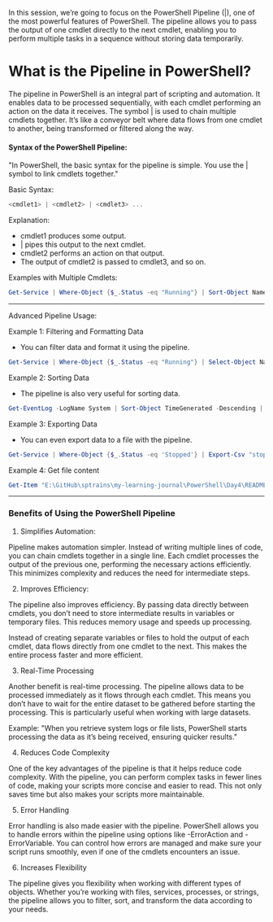 In this session, we’re going to focus on the PowerShell Pipeline (|), one of the most powerful features of PowerShell. The pipeline allows you to pass the output of one cmdlet directly to the next cmdlet, enabling you to perform multiple tasks in a sequence without storing data temporarily.

# What is the Pipeline in PowerShell?

The pipeline in PowerShell is an integral part of scripting and automation. It enables data to be processed sequentially, with each cmdlet performing an action on the data it receives. The symbol | is used to chain multiple cmdlets together. It’s like a conveyor belt where data flows from one cmdlet to another, being transformed or filtered along the way.

#### Syntax of the PowerShell Pipeline:

"In PowerShell, the basic syntax for the pipeline is simple. You use the | symbol to link cmdlets together."

Basic Syntax:
```powershell
<cmdlet1> | <cmdlet2> | <cmdlet3> ...
```
Explanation:

- cmdlet1 produces some output.
- | pipes this output to the next cmdlet.
- cmdlet2 performs an action on that output.
- The output of cmdlet2 is passed to cmdlet3, and so on.


Examples with Multiple Cmdlets:

```powershell
Get-Service | Where-Object {$_.Status -eq "Running"} | Sort-Object Name
```
---
Advanced Pipeline Usage:

Example 1: Filtering and Formatting Data
- You can filter data and format it using the pipeline.

```powershell
Get-Service | Where-Object {$_.Status -eq "Running"} | Select-Object Name, Status
```

Example 2: Sorting Data

- The pipeline is also very useful for sorting data.

```powershell
Get-EventLog -LogName System | Sort-Object TimeGenerated -Descending | Select-Object -First 5
```

Example 3: Exporting Data

- You can even export data to a file with the pipeline.

```powershell
Get-Service | Where-Object {$_.Status -eq 'Stopped'} | Export-Csv "stopped_services.csv"
```

Example 4: Get file content

```powershell
Get-Item "E:\GitHub\sptrains\my-learning-journal\PowerShell\Day4\README.md" -ErrorAction SilentlyContinue | Get-Content
```

---
### Benefits of Using the PowerShell Pipeline

1. Simplifies Automation:

Pipeline makes automation simpler. Instead of writing multiple lines of code, you can chain cmdlets together in a single line. Each cmdlet processes the output of the previous one, performing the necessary actions efficiently. This minimizes complexity and reduces the need for intermediate steps.

2. Improves Efficiency:

The pipeline also improves efficiency. By passing data directly between cmdlets, you don’t need to store intermediate results in variables or temporary files. This reduces memory usage and speeds up processing.

Instead of creating separate variables or files to hold the output of each cmdlet, data flows directly from one cmdlet to the next. This makes the entire process faster and more efficient.

3. Real-Time Processing

Another benefit is real-time processing. The pipeline allows data to be processed immediately as it flows through each cmdlet. This means you don’t have to wait for the entire dataset to be gathered before starting the processing. This is particularly useful when working with large datasets.

Example: "When you retrieve system logs or file lists, PowerShell starts processing the data as it’s being received, ensuring quicker results."

4. Reduces Code Complexity

One of the key advantages of the pipeline is that it helps reduce code complexity. With the pipeline, you can perform complex tasks in fewer lines of code, making your scripts more concise and easier to read. This not only saves time but also makes your scripts more maintainable.

5. Error Handling

Error handling is also made easier with the pipeline. PowerShell allows you to handle errors within the pipeline using options like -ErrorAction and -ErrorVariable. You can control how errors are managed and make sure your script runs smoothly, even if one of the cmdlets encounters an issue.

6. Increases Flexibility

The pipeline gives you flexibility when working with different types of objects. Whether you’re working with files, services, processes, or strings, the pipeline allows you to filter, sort, and transform the data according to your needs.